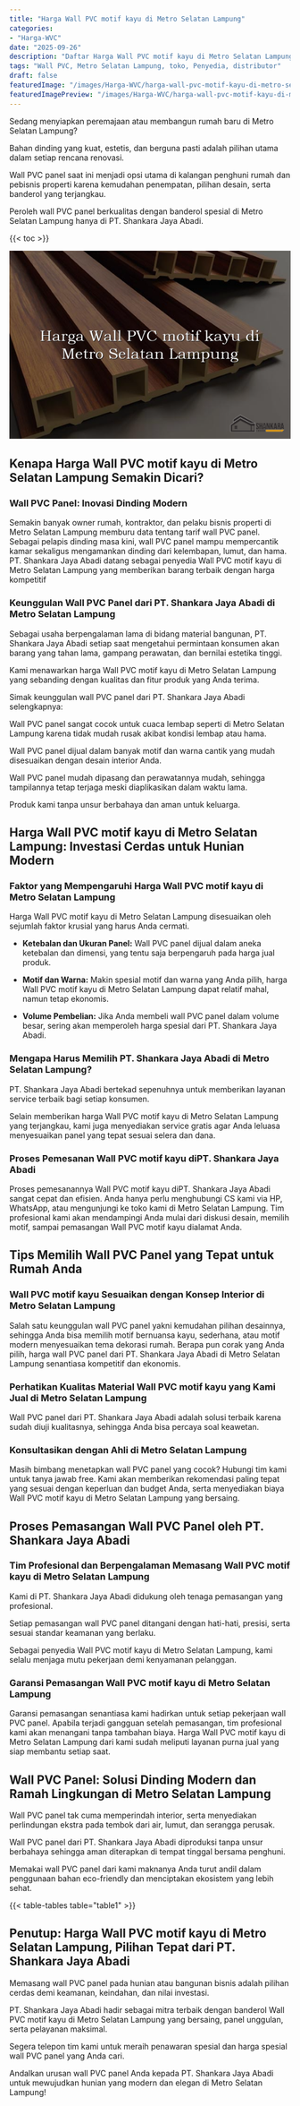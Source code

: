 ```yaml
---
title: "Harga Wall PVC motif kayu di Metro Selatan Lampung"
categories:
- "Harga-WVC"
date: "2025-09-26"
description: "Daftar Harga Wall PVC motif kayu di Metro Selatan Lampung untuk rumah, kantor, dan gerai. Panel berkualitas, beragam motif, variasi warna elegan, beserta servis penempatan oleh tim ahli serta garansi resmi!|Jasa penyediaan Wall PVC motif kayu di Metro Selatan Lampung bagi kebutuhan rumah, office, atau toko, dengan material unggulan dan penempatan oleh tim profesional dan jaminan resmi.|Alternatif Wall PVC motif kayu di Metro Selatan Lampung yang terbukti untuk hunian, office, dan gerai, dengan produk berkualitas dan instalasi oleh tim berpengalaman dan garansi resmi.|Penjualan Wall PVC motif kayu di Metro Selatan Lampung untuk rumah, perkantoran, serta toko, dengan panel unggulan dan instalasi dikerjakan oleh teknisi profesional, dilengkapi dengan kepastian resmi.}"
tags: "Wall PVC, Metro Selatan Lampung, toko, Penyedia, distributor"
draft: false
featuredImage: "/images/Harga-WVC/harga-wall-pvc-motif-kayu-di-metro-selatan-lampung.png"
featuredImagePreview: "/images/Harga-WVC/harga-wall-pvc-motif-kayu-di-metro-selatan-lampung.png"
---
```


Sedang menyiapkan peremajaan atau membangun rumah baru di Metro Selatan Lampung?

Bahan dinding yang kuat, estetis, dan berguna pasti adalah pilihan utama dalam setiap rencana renovasi.

Wall PVC panel saat ini menjadi opsi utama di kalangan penghuni rumah dan pebisnis properti karena kemudahan penempatan, pilihan desain, serta banderol yang terjangkau.

Peroleh wall PVC panel berkualitas dengan banderol spesial di Metro Selatan Lampung hanya di PT. Shankara Jaya Abadi.

{{< toc >}}

![Harga Wall PVC motif kayu di Metro Selatan Lampung](/images/Harga-WVC/Harga-Wall-PVC-motif-kayu-di-Metro-Selatan-Lampung.png)


## Kenapa Harga Wall PVC motif kayu di Metro Selatan Lampung Semakin Dicari?

### Wall PVC Panel: Inovasi Dinding Modern

Semakin banyak owner rumah, kontraktor, dan pelaku bisnis properti di Metro Selatan Lampung memburu data tentang tarif wall PVC panel. Sebagai pelapis dinding masa kini, wall PVC panel mampu mempercantik kamar sekaligus mengamankan dinding dari kelembapan, lumut, dan hama. PT. Shankara Jaya Abadi datang sebagai penyedia Wall PVC motif kayu di Metro Selatan Lampung yang memberikan barang terbaik dengan harga kompetitif

### Keunggulan Wall PVC Panel dari PT. Shankara Jaya Abadi di Metro Selatan Lampung

Sebagai usaha berpengalaman lama di bidang material bangunan, PT. Shankara Jaya Abadi setiap saat mengetahui permintaan konsumen akan barang yang tahan lama, gampang perawatan, dan bernilai estetika tinggi.

Kami menawarkan harga Wall PVC motif kayu di Metro Selatan Lampung yang sebanding dengan kualitas dan fitur produk yang Anda terima.

Simak keunggulan wall PVC panel dari PT. Shankara Jaya Abadi selengkapnya:

Wall PVC panel sangat cocok untuk cuaca lembap seperti di Metro Selatan Lampung karena tidak mudah rusak akibat kondisi lembap atau hama.

Wall PVC panel dijual dalam banyak motif dan warna cantik yang mudah disesuaikan dengan desain interior Anda.

Wall PVC panel mudah dipasang dan perawatannya mudah, sehingga tampilannya tetap terjaga meski diaplikasikan dalam waktu lama.

Produk kami tanpa unsur berbahaya dan aman untuk keluarga.

## Harga Wall PVC motif kayu di Metro Selatan Lampung: Investasi Cerdas untuk Hunian Modern

### Faktor yang Mempengaruhi Harga Wall PVC motif kayu di Metro Selatan Lampung

Harga Wall PVC motif kayu di Metro Selatan Lampung disesuaikan oleh sejumlah faktor krusial yang harus Anda cermati.

- **Ketebalan dan Ukuran Panel:** Wall PVC panel dijual dalam aneka ketebalan dan dimensi, yang tentu saja berpengaruh pada harga jual produk.

- **Motif dan Warna:** Makin spesial motif dan warna yang Anda pilih, harga Wall PVC motif kayu di Metro Selatan Lampung dapat relatif mahal, namun tetap ekonomis.

- **Volume Pembelian:** Jika Anda membeli wall PVC panel dalam volume besar, sering akan memperoleh harga spesial dari PT. Shankara Jaya Abadi.

### Mengapa Harus Memilih PT. Shankara Jaya Abadi di Metro Selatan Lampung?

PT. Shankara Jaya Abadi bertekad sepenuhnya untuk memberikan layanan service terbaik bagi setiap konsumen.

Selain memberikan harga Wall PVC motif kayu di Metro Selatan Lampung yang terjangkau, kami juga menyediakan service gratis agar Anda leluasa menyesuaikan panel yang tepat sesuai selera dan dana.

### Proses Pemesanan Wall PVC motif kayu diPT. Shankara Jaya Abadi

Proses pemesanannya Wall PVC motif kayu diPT. Shankara Jaya Abadi sangat cepat dan efisien. Anda hanya perlu menghubungi CS kami via HP, WhatsApp, atau mengunjungi ke toko kami di Metro Selatan Lampung. Tim profesional kami akan mendampingi Anda mulai dari diskusi desain, memilih motif, sampai pemasangan Wall PVC motif kayu dialamat Anda.

## Tips Memilih Wall PVC Panel yang Tepat untuk Rumah Anda

### Wall PVC motif kayu Sesuaikan dengan Konsep Interior di Metro Selatan Lampung

Salah satu keunggulan wall PVC panel yakni kemudahan pilihan desainnya, sehingga Anda bisa memilih motif bernuansa kayu, sederhana, atau motif modern menyesuaikan tema dekorasi rumah. Berapa pun corak yang Anda pilih, harga wall PVC panel dari PT. Shankara Jaya Abadi di Metro Selatan Lampung senantiasa kompetitif dan ekonomis.

### Perhatikan Kualitas Material Wall PVC motif kayu yang Kami Jual di Metro Selatan Lampung

Wall PVC panel dari PT. Shankara Jaya Abadi adalah solusi terbaik karena sudah diuji kualitasnya, sehingga Anda bisa percaya soal keawetan.

### Konsultasikan dengan Ahli di Metro Selatan Lampung

Masih bimbang menetapkan wall PVC panel yang cocok? Hubungi tim kami untuk tanya jawab free. Kami akan memberikan rekomendasi paling tepat yang sesuai dengan keperluan dan budget Anda, serta menyediakan biaya Wall PVC motif kayu di Metro Selatan Lampung yang bersaing.

## Proses Pemasangan Wall PVC Panel oleh PT. Shankara Jaya Abadi

### Tim Profesional dan Berpengalaman Memasang Wall PVC motif kayu di Metro Selatan Lampung

Kami di PT. Shankara Jaya Abadi didukung oleh tenaga pemasangan yang profesional.

Setiap pemasangan wall PVC panel ditangani dengan hati-hati, presisi, serta sesuai standar keamanan yang berlaku.

Sebagai penyedia Wall PVC motif kayu di Metro Selatan Lampung, kami selalu menjaga mutu pekerjaan demi kenyamanan pelanggan.

### Garansi Pemasangan Wall PVC motif kayu di Metro Selatan Lampung

Garansi pemasangan senantiasa kami hadirkan untuk setiap pekerjaan wall PVC panel. Apabila terjadi gangguan setelah pemasangan, tim profesional kami akan menangani tanpa tambahan biaya. Harga Wall PVC motif kayu di Metro Selatan Lampung dari kami sudah meliputi layanan purna jual yang siap membantu setiap saat.

## Wall PVC Panel: Solusi Dinding Modern dan Ramah Lingkungan di Metro Selatan Lampung

Wall PVC panel tak cuma memperindah interior, serta menyediakan perlindungan ekstra pada tembok dari air, lumut, dan serangga perusak.

Wall PVC panel dari PT. Shankara Jaya Abadi diproduksi tanpa unsur berbahaya sehingga aman diterapkan di tempat tinggal bersama penghuni.

Memakai wall PVC panel dari kami maknanya Anda turut andil dalam penggunaan bahan eco-friendly dan menciptakan ekosistem yang lebih sehat.

{{< table-tables table="table1" >}}

## Penutup: Harga Wall PVC motif kayu di Metro Selatan Lampung, Pilihan Tepat dari PT. Shankara Jaya Abadi

Memasang wall PVC panel pada hunian atau bangunan bisnis adalah pilihan cerdas demi keamanan, keindahan, dan nilai investasi.

PT. Shankara Jaya Abadi hadir sebagai mitra terbaik dengan banderol Wall PVC motif kayu di Metro Selatan Lampung yang bersaing, panel unggulan, serta pelayanan maksimal.

Segera telepon tim kami untuk meraih penawaran spesial dan harga spesial wall PVC panel yang Anda cari.

Andalkan urusan wall PVC panel Anda kepada PT. Shankara Jaya Abadi untuk mewujudkan hunian yang modern dan elegan di Metro Selatan Lampung!
